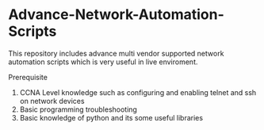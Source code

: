 # Advance-Network-Automation-Scripts
This repository includes advance multi vendor supported network automation scripts which is very useful in live enviroment.

Prerequisite
1. CCNA Level knowledge such as configuring and enabling telnet and ssh on network devices
2. Basic programming troubleshooting
3. Basic knowledge of python and its some useful libraries
